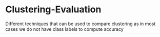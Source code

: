 # Clustering-Evaluation
Different techniques that can be used to compare clustering as in most cases we do not have class labels to compute accuracy
